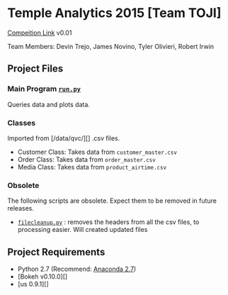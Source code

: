 # Temple Analytics 2015  [Team TOJI]
[Compeition Link][]
v0.01

Team Members: Devin Trejo, James Novino, Tyler Olivieri, Robert Irwin

## Project Files
### Main Program [`run.py`][]
Queries data and plots data.

### Classes
Imported from [/data/qvc/][] .csv files.
- Customer Class: Takes data from `customer_master.csv`
- Order Class: Takes data from `order_master.csv`
- Media Class: Takes data from `product_airtime.csv`

### Obsolete
The following scripts are obsolete. Expect them to be removed in future
releases.
- [`filecleanup.py`][] : removes the headers from all the csv files, to 
processing easier. Will created updated files

## Project Requirements
- Python 2.7 (Recommend: [Anaconda 2.7][])
- [Bokeh v0.10.0][]
- [us 0.9.1][]

[Compeition Link]: http://ibit.temple.edu/analytics/
[`run.py`]: /src/run.py
[`filecleanup.py`]: /src/filecleanup.py
[Anaconda 2.7]: https://www.continuum.io/downloads
[Plotly 1.8.6]: https://plot.ly/